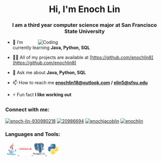 <h1 align="center">Hi, I'm Enoch Lin</h1>
<h3 align="center">I am a third year computer science major at San Francisco State University</h3>
<img align="right" alt="Coding" width="400" src="https://www.bing.com/images/search?view=detailV2&ccid=YOe9zv8W&id=92FA0C4D0C651A711C610A686413451F4C0A79E6&thid=OIP.YOe9zv8WuHDnGdo-yBhOUgAAAA&mediaurl=https%3A%2F%2Fmedia.tenor.com%2FZdYFg0dDxdwAAAAM%2Fsmiling-friends-guy-in-wall.gif&cdnurl=https%3A%2F%2Fth.bing.com%2Fth%2Fid%2FR.60e7bdceff16b870e719da3ec8184e52%3Frik%3D5nkKTB9FE2RoCg%26pid%3DImgRaw%26r%3D0&exph=248&expw=220&q=coding+gif&simid=608035978329864411&form=IRPRST&ck=04D84623475478389F4A3DCDCD0B5C47&selectedindex=2&itb=0&ajaxhist=0&ajaxserp=0&pivotparams=insightsToken%3Dccid_um19N%252Foe*cp_7F9784E471164BEFCD915A443412BB30*mid_161DB8D0372DD5857E3CD4540A41D8F8D496D0EF*simid_607996357264502540*thid_OIP.um19N!_oeTKlmrHMov0O5bAHaEH&vt=0&sim=11&iss=VSI&ajaxhist=0&ajaxserp=0">

- 🌱 I’m currently learning **Java, Python, SQL**

- 👨‍💻 All of my projects are available at [https://github.com/enochlin8](https://github.com/enochlin8)

- 💬 Ask me about **Java, Python, SQL**

- 📫 How to reach me **enochlin18@outlook.com / elin5@sfsu.edu**

- ⚡ Fun fact **I like working out**

<h3 align="left">Connect with me:</h3>
<p align="left">
<a href="https://linkedin.com/in/enoch-lin-930980218" target="blank"><img align="center" src="https://raw.githubusercontent.com/rahuldkjain/github-profile-readme-generator/master/src/images/icons/Social/linked-in-alt.svg" alt="enoch-lin-930980218" height="30" width="40" /></a>
<a href="https://stackoverflow.com/users/20986694" target="blank"><img align="center" src="https://raw.githubusercontent.com/rahuldkjain/github-profile-readme-generator/master/src/images/icons/Social/stack-overflow.svg" alt="20986694" height="30" width="40" /></a>
<a href="https://instagram.com/enochjacoblin" target="blank"><img align="center" src="https://raw.githubusercontent.com/rahuldkjain/github-profile-readme-generator/master/src/images/icons/Social/instagram.svg" alt="enochjacoblin" height="30" width="40" /></a>
<a href="https://www.leetcode.com/enochlin" target="blank"><img align="center" src="https://raw.githubusercontent.com/rahuldkjain/github-profile-readme-generator/master/src/images/icons/Social/leet-code.svg" alt="enochlin" height="30" width="40" /></a>
</p>

<h3 align="left">Languages and Tools:</h3>
<p align="left"> <a href="https://www.java.com" target="_blank" rel="noreferrer"> <img src="https://raw.githubusercontent.com/devicons/devicon/master/icons/java/java-original.svg" alt="java" width="40" height="40"/> </a> <a href="https://www.oracle.com/" target="_blank" rel="noreferrer"> <img src="https://raw.githubusercontent.com/devicons/devicon/master/icons/oracle/oracle-original.svg" alt="oracle" width="40" height="40"/> </a> <a href="https://www.postgresql.org" target="_blank" rel="noreferrer"> <img src="https://raw.githubusercontent.com/devicons/devicon/master/icons/postgresql/postgresql-original-wordmark.svg" alt="postgresql" width="40" height="40"/> </a> <a href="https://www.python.org" target="_blank" rel="noreferrer"> <img src="https://raw.githubusercontent.com/devicons/devicon/master/icons/python/python-original.svg" alt="python" width="40" height="40"/> </a> </p>
